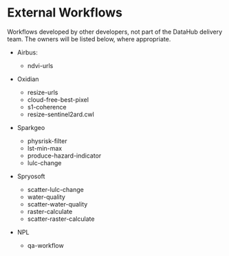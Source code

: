# External Workflows
Workflows developed by other developers, not part of the DataHub delivery team. The owners will be listed below, where appropriate.
- Airbus:
  - ndvi-urls

- Oxidian
    - resize-urls
    - cloud-free-best-pixel
    - s1-coherence
    - resize-sentinel2ard.cwl

- Sparkgeo
    - physrisk-filter
    - lst-min-max
    - produce-hazard-indicator
    - lulc-change

- Spryosoft
    - scatter-lulc-change
    - water-quality
    - scatter-water-quality
    - raster-calculate
    - scatter-raster-calculate

- NPL
    - qa-workflow